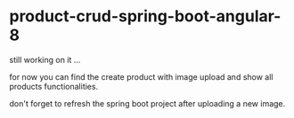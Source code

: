 # product-crud-spring-boot-angular-8

still working on it ...

for now you can find the create product with image upload and show all products functionalities.

don't forget to refresh the spring boot project after uploading a new image.
